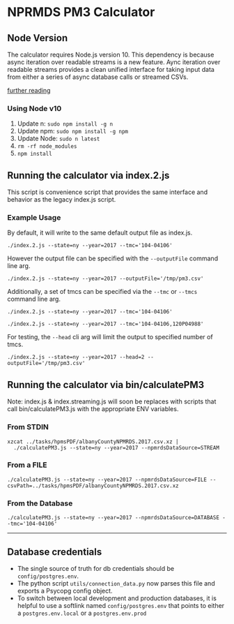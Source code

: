 # NPRMDS PM3 Calculator

## Node Version

The calculator requires Node.js version 10.
This dependency is because async iteration over readable streams is a new feature.
Aync iteration over readable streams provides a clean 
unified interface for taking input data from
either a series of async database calls or streamed CSVs.

[further reading](http://2ality.com/2018/04/async-iter-nodejs.html)

### Using Node v10

1. Update n: `sudo npm install -g n`
1. Update npm: `sudo npm install -g npm`
1. Update Node: `sudo n latest`
1. `rm -rf node_modules`
1. `npm install`

## Running the calculator via index.2.js

This script is convenience script that provides the same interface and behavior
as the legacy index.js script.

### Example Usage

By default, it will write to the same default output file as index.js.


```
./index.2.js --state=ny --year=2017 --tmc='104-04106'
```

However the output file can be specified with the `--outputFile` command line arg.

```
./index.2.js --state=ny --year=2017 --outputFile='/tmp/pm3.csv'
```

Additionally, a set of tmcs can be specified
via the `--tmc` or `--tmcs` command line arg.

```
./index.2.js --state=ny --year=2017 --tmc='104-04106'
```

```
./index.2.js --state=ny --year=2017 --tmc='104-04106,120P04988'
```

For testing, the `--head` cli arg will limit the output to specified number of tmcs.

```
./index.2.js --state=ny --year=2017 --head=2 --outputFile='/tmp/pm3.csv'
```

## Running the calculator via bin/calculatePM3

Note: index.js & index.streaming.js will soon be replaces with scripts
that call bin/calculatePM3.js with the appropriate ENV variables.

### From STDIN

```
xzcat ../tasks/hpmsPDF/albanyCountyNPMRDS.2017.csv.xz |
  ./calculatePM3.js --state=ny --year=2017 --npmrdsDataSource=STREAM
```

### From a FILE

```
./calculatePM3.js --state=ny --year=2017 --npmrdsDataSource=FILE --csvPath=../tasks/hpmsPDF/albanyCountyNPMRDS.2017.csv.xz
```

### From the Database

```
./calculatePM3.js --state=ny --year=2017 --npmrdsDataSource=DATABASE --tmc='104-04106'
```

------------------

## Database credentials

* The single source of truth for db credentials should be `config/postgres.env`.
* The python script `utils/connection_data.py` now
  parses this file and exports a Psycopg config object.
* To switch between local development and production databases,
  it is helpful to use a softlink named `config/postgres.env` that points
  to either a `postgres.env.local` or a `postgres.env.prod`
